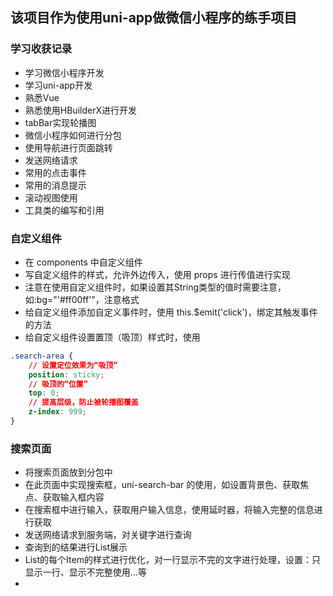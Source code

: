 ## 该项目作为使用uni-app做微信小程序的练手项目

### 学习收获记录
- 学习微信小程序开发
- 学习uni-app开发
- 熟悉Vue
- 熟悉使用HBuilderX进行开发
- tabBar实现轮播图
- 微信小程序如何进行分包
- 使用导航进行页面跳转
- 发送网络请求
- 常用的点击事件
- 常用的消息提示
- 滚动视图使用
- 工具类的编写和引用


### 自定义组件
- 在 components 中自定义组件
- 写自定义组件的样式，允许外边传入，使用 props 进行传值进行实现
- 注意在使用自定义组件时，如果设置其String类型的值时需要注意，如:bg="'#ff00ff'"，注意格式
- 给自定义组件添加自定义事件时，使用 this.$emit('click')，绑定其触发事件的方法
- 给自定义组件设置置顶（吸顶）样式时，使用
```css
.search-area {
	// 设置定位效果为“吸顶”
	position: sticky;
	// 吸顶的“位置”
	top: 0;
	// 提高层级，防止被轮播图覆盖
	z-index: 999;
}
```

### 搜索页面
- 将搜索页面放到分包中
- 在此页面中实现搜索框，uni-search-bar 的使用，如设置背景色、获取焦点、获取输入框内容
- 在搜索框中进行输入，获取用户输入信息，使用延时器，将输入完整的信息进行获取
- 发送网络请求到服务端，对关键字进行查询
- 查询到的结果进行List展示
- List的每个Item的样式进行优化，对一行显示不完的文字进行处理，设置：只显示一行、显示不完整使用...等
- 